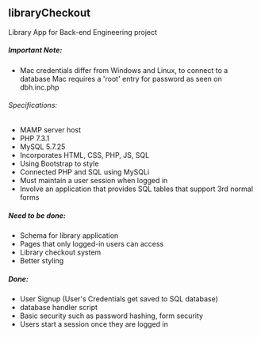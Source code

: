 ## libraryCheckout
Library App for Back-end Engineering project

##### Important Note:
  - Mac credentials differ from Windows and Linux, to connect to a database Mac requires a 'root' entry for password as seen on dbh.inc.php

###### Specifications:
  
  - MAMP server host
  - PHP 7.3.1
  - MySQL 5.7.25
  - Incorporates HTML, CSS, PHP, JS, SQL
  - Using Bootstrap to style
  - Connected PHP and SQL using MySQLi
  - Must maintain a user session when logged in
  - Involve an application that provides SQL tables that support 3rd normal forms

##### Need to be done:
  
  - Schema for library application
  - Pages that only logged-in users can access
  - Library checkout system
  - Better styling

##### Done:
  
  - User Signup (User's Credentials get saved to SQL database)
  - database handler script
  - Basic security such as password hashing, form security
  - Users start a session once they are logged in
 
  
